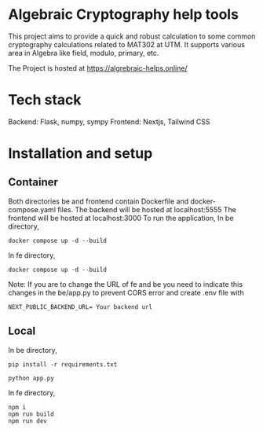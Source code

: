 # Algebraic Cryptography help tools
This project aims to provide a quick and robust calculation to some common cryptography calculations related to MAT302 at UTM.
It supports various area in Algebra like field, modulo, primary, etc.

The Project is hosted at https://algrebraic-helps.online/
# Tech stack
Backend: Flask, numpy, sympy
Frontend: Nextjs, Tailwind CSS

# Installation and setup
## Container
Both directories be and frontend contain Dockerfile and docker-compose.yaml files.
The backend will be hosted at localhost:5555
The frontend will be hosted at localhost:3000
To run the application, 
In be directory,
```
docker compose up -d --build
```
In fe directory,
```
docker compose up -d --build
```
Note: If you are to change the URL of fe and be you need to indicate this changes in the be/app.py to prevent CORS error
and create .env file with 
```
NEXT_PUBLIC_BACKEND_URL= Your backend url
```
## Local
In be directory,
```
pip install -r requirements.txt
```
```
python app.py
```
In fe directory,
```
npm i
npm run build
npm run dev
```
